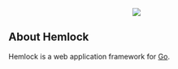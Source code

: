 <p align="center"><img src="https://www.dropbox.com/s/juug62f2oie1jnu/logo.svg?dl=1"></p>

## About Hemlock

Hemlock is a web application framework for [Go](https://golang.org/).
